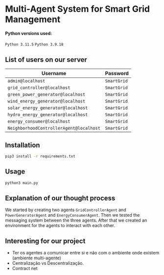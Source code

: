 # Multi-Agent System for Smart Grid Management

#### Python versions used:

`Python 3.11.5`
`Python 3.9.18`


## List of users on our server

| Username                                | Password    |
|-----------------------------------------|-------------|
| `admin@localhost`                       | `SmartGrid` | 
| `grid_controller@localhost`             | `SmartGrid` |
| `green_power_generator@localhost`       | `SmartGrid` |
| `wind_energy_generator@localhost`       | `SmartGrid` |
| `solar_energy_generator@localhost`      | `SmartGrid` |
| `hydro_energy_generator@localhost`      | `SmartGrid` |
| `energy_consumer@localhost`             | `SmartGrid` |
| `NeighborhoodControllerAgent@localhost` | `SmartGrid` |



## Installation

```bash
pip3 install -r requirements.txt
```

## Usage

```bash
python3 main.py
```


## Explanation of our thought process

We started by creating two agents `GridControllerAgent` and `PowerGeneratorAgent` and `EnergyConsumerAgent`.
Then we tested the messaging system between the three agents.
After that we created an environment for the agents to interact with each other.

## Interesting for our project

- Ter os agentes a comunicar entre si e não com o ambiente onde existem (ambiente multi-agente)
- Centralização vs Descentralização.
- Contract net
